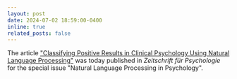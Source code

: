 ```yaml
---
layout: post
date: 2024-07-02 18:59:00-0400
inline: true
related_posts: false
---
```


The article ["Classifying Positive Results in Clinical Psychology Using Natural Language Processing"](https://econtent.hogrefe.com/doi/10.1027/2151-2604/a000563)
 was today published in <i> Zeitschrift für Psychologie </i> for the special issue "Natural Language Processing in Psychology".